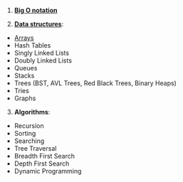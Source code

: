 1. [**Big O notation**](<1.Big O/BigO.md>)

2. [**Data structures**](<2.Data Structure/DataStructe.md>):

- [Arrays](<2.Data Structure/Array/Array.md>)
- Hash Tables
- Singly Linked Lists
- Doubly Linked Lists
- Queues
- Stacks
- Trees (BST, AVL Trees, Red Black Trees, Binary Heaps)
- Tries
- Graphs

3. **Algorithms**:

- Recursion
- Sorting
- Searching
- Tree Traversal
- Breadth First Search
- Depth First Search
- Dynamic Programming
